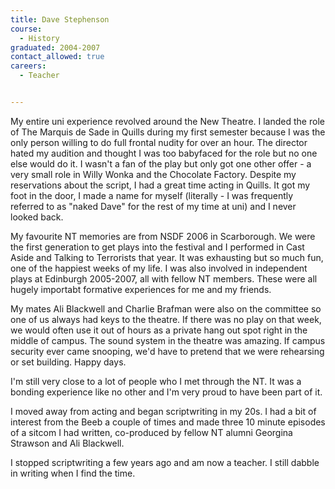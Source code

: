 ```yaml
---
title: Dave Stephenson
course:
  - History 
graduated: 2004-2007
contact_allowed: true
careers:
  - Teacher


---
```


My entire uni experience revolved around the New Theatre. I landed the role of The Marquis de Sade in Quills during my first semester because I was the only person willing to do full frontal nudity for over an hour. The director hated my audition and thought I was too babyfaced for the role but no one else would do it. I wasn't a fan of the play but only got one other offer - a very small role in Willy Wonka and the Chocolate Factory. Despite my reservations about the script, I had a great time acting in Quills. It got my foot in the door, I made a name for myself (literally - I was frequently referred to as "naked Dave" for the rest of my time at uni) and I never looked back.

My favourite NT memories are from NSDF 2006 in Scarborough. We were the first generation to get plays into the festival and I performed in Cast Aside and Talking to Terrorists that year. It was exhausting but so much fun, one of the happiest weeks of my life. I was also involved in independent plays at Edinburgh 2005-2007, all with fellow NT members. These were all hugely importabt formative experiences for me and my friends.

My mates Ali Blackwell and Charlie Brafman were also on the committee so one of us always had keys to the theatre. If there was no play on that week, we would often use it out of hours as a private hang out spot right in the middle of campus. The sound system in the theatre was amazing. If campus security ever came snooping, we'd have to pretend that we were rehearsing or set building. Happy days. 

I'm still very close to a lot of people who I met through the NT. It was a bonding experience like no other and I'm very proud to have been part of it. 

I moved away from acting and began scriptwriting in my 20s. I had a bit of interest from the Beeb a couple of times and made three 10 minute episodes of a sitcom I had written, co-produced by fellow NT alumni Georgina Strawson and Ali Blackwell.

I stopped scriptwriting a few years ago and am now a teacher. I still dabble in writing when I find the time. 
